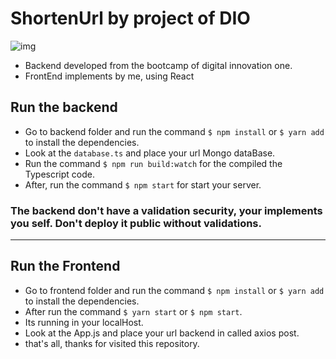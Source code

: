 # ShortenUrl by project of DIO

![img](https://img.shields.io/github/license/Lucas0liveir/ShortenUrl?style=for-the-badge)

* Backend developed from the bootcamp of digital innovation one.
* FrontEnd implements by me, using React

## Run the backend

* Go to backend folder and run the command `$ npm install` or `$ yarn add` to install the dependencies.
* Look at the `database.ts` and place your url Mongo dataBase.
* Run the command `$ npm run build:watch` for the compiled the Typescript code.
* After, run the command `$ npm start` for start your server.

### The backend don't have a validation security, your implements you self. Don't deploy it public without validations.
***

## Run the Frontend

* Go to frontend folder and run the command `$ npm install` or `$ yarn add` to install the dependencies.
* After run the command `$ yarn start` or `$ npm start`.
* Its running in your localHost.
* Look at the App.js and place your url backend in called axios post.
* that's all, thanks for visited this repository.

